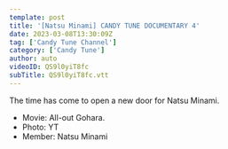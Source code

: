 ```yaml
---
template: post
title: '[Natsu Minami] CANDY TUNE DOCUMENTARY 4'
date: 2023-03-08T13:30:09Z
tag: ['Candy Tune Channel']
category: ['Candy Tune']
author: auto 
videoID: QS9l0yiT8fc
subTitle: QS9l0yiT8fc.vtt
---
```

The time has come to open a new door for Natsu Minami.

- Movie: All-out Gohara.
- Photo: YT
- Member: Natsu Minami
